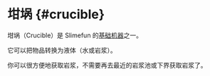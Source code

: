 # 坩埚 {#crucible}

坩埚（Crucible）是 Slimefun 的[基础机器](/Basic-Machines)之一。

它可以把物品转换为液体（水或岩浆）。

你可以很方便地获取岩浆，不需要再去最近的岩浆池或下界获取岩浆了。
